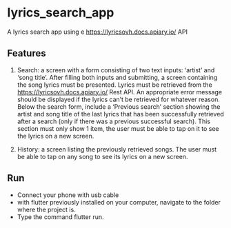 # lyrics_search_app

A lyrics search app using e https://lyricsovh.docs.apiary.io/ API

## Features

1. Search: a screen with a form consisting of two text inputs: ‘artist’ and ‘song title’.
After filling both inputs and submitting, a screen containing the song lyrics must
be presented.
Lyrics must be retrieved from the https://lyricsovh.docs.apiary.io/ Rest API.
An appropriate error message should be displayed if the lyrics can’t be retrieved
for whatever reason.
Below the search form, include a ‘Previous search’ section showing the artist and
song title of the last lyrics that has been successfully retrieved after a search
(only if there was a previous successful search). This section must only show 1
item, the user must be able to tap on it to see the lyrics on a new screen.

2. History: a screen listing the previously retrieved songs. The user must be able to
tap on any song to see its lyrics on a new screen.

## Run

- Connect your phone with usb cable
- with flutter previously installed on your computer, navigate to the folder where the project is.
- Type the command flutter run.
